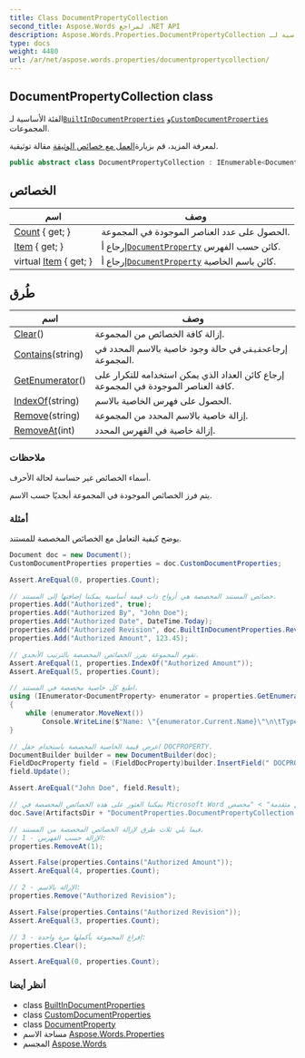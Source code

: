 ```yaml
---
title: Class DocumentPropertyCollection
second_title: Aspose.Words لمراجع .NET API
description: Aspose.Words.Properties.DocumentPropertyCollection فصل. الفئة الأساسية لـBuiltInDocumentProperties وCustomDocumentProperties المجموعات.
type: docs
weight: 4480
url: /ar/net/aspose.words.properties/documentpropertycollection/
---
```

## DocumentPropertyCollection class

الفئة الأساسية لـ[`BuiltInDocumentProperties`](../builtindocumentproperties/) و[`CustomDocumentProperties`](../customdocumentproperties/) المجموعات.

لمعرفة المزيد، قم بزيارة[العمل مع خصائص الوثيقة](https://docs.aspose.com/words/net/work-with-document-properties/) مقالة توثيقية.

```csharp
public abstract class DocumentPropertyCollection : IEnumerable<DocumentProperty>
```

## الخصائص

| اسم | وصف |
| --- | --- |
| [Count](../../aspose.words.properties/documentpropertycollection/count/) { get; } | الحصول على عدد العناصر الموجودة في المجموعة. |
| [Item](../../aspose.words.properties/documentpropertycollection/item/) { get; } | إرجاع أ[`DocumentProperty`](../documentproperty/) كائن حسب الفهرس. |
| virtual [Item](../../aspose.words.properties/documentpropertycollection/item/) { get; } | إرجاع أ[`DocumentProperty`](../documentproperty/) كائن باسم الخاصية. |

## طُرق

| اسم | وصف |
| --- | --- |
| [Clear](../../aspose.words.properties/documentpropertycollection/clear/)() | إزالة كافة الخصائص من المجموعة. |
| [Contains](../../aspose.words.properties/documentpropertycollection/contains/)(string) | إرجاع`حقيقي` في حالة وجود خاصية بالاسم المحدد في المجموعة. |
| [GetEnumerator](../../aspose.words.properties/documentpropertycollection/getenumerator/)() | إرجاع كائن العداد الذي يمكن استخدامه للتكرار على كافة العناصر الموجودة في المجموعة. |
| [IndexOf](../../aspose.words.properties/documentpropertycollection/indexof/)(string) | الحصول على فهرس الخاصية بالاسم. |
| [Remove](../../aspose.words.properties/documentpropertycollection/remove/)(string) | إزالة خاصية بالاسم المحدد من المجموعة. |
| [RemoveAt](../../aspose.words.properties/documentpropertycollection/removeat/)(int) | إزالة خاصية في الفهرس المحدد. |

### ملاحظات

أسماء الخصائص غير حساسة لحالة الأحرف.

يتم فرز الخصائص الموجودة في المجموعة أبجديًا حسب الاسم.

### أمثلة

يوضح كيفية التعامل مع الخصائص المخصصة للمستند.

```csharp
Document doc = new Document();
CustomDocumentProperties properties = doc.CustomDocumentProperties;

Assert.AreEqual(0, properties.Count);

// خصائص المستند المخصصة هي أزواج ذات قيمة أساسية يمكننا إضافتها إلى المستند.
properties.Add("Authorized", true);
properties.Add("Authorized By", "John Doe");
properties.Add("Authorized Date", DateTime.Today);
properties.Add("Authorized Revision", doc.BuiltInDocumentProperties.RevisionNumber);
properties.Add("Authorized Amount", 123.45);

// تقوم المجموعة بفرز الخصائص المخصصة بالترتيب الأبجدي.
Assert.AreEqual(1, properties.IndexOf("Authorized Amount"));
Assert.AreEqual(5, properties.Count);

// اطبع كل خاصية مخصصة في المستند.
using (IEnumerator<DocumentProperty> enumerator = properties.GetEnumerator())
{
    while (enumerator.MoveNext())
        Console.WriteLine($"Name: \"{enumerator.Current.Name}\"\n\tType: \"{enumerator.Current.Type}\"\n\tValue: \"{enumerator.Current.Value}\"");
}

// اعرض قيمة الخاصية المخصصة باستخدام حقل DOCPROPERTY.
DocumentBuilder builder = new DocumentBuilder(doc);
FieldDocProperty field = (FieldDocProperty)builder.InsertField(" DOCPROPERTY \"Authorized By\"");
field.Update();

Assert.AreEqual("John Doe", field.Result);

// يمكننا العثور على هذه الخصائص المخصصة في Microsoft Word عبر "ملف" -> "الخصائص" > "خصائص متقدمة" > "مخصص".
doc.Save(ArtifactsDir + "DocumentProperties.DocumentPropertyCollection.docx");

// فيما يلي ثلاث طرق لإزالة الخصائص المخصصة من المستند.
// 1 - الإزالة حسب الفهرس:
properties.RemoveAt(1);

Assert.False(properties.Contains("Authorized Amount"));
Assert.AreEqual(4, properties.Count);

// 2 - الإزالة بالاسم:
properties.Remove("Authorized Revision");

Assert.False(properties.Contains("Authorized Revision"));
Assert.AreEqual(3, properties.Count);

// 3 - إفراغ المجموعة بأكملها مرة واحدة:
properties.Clear();

Assert.AreEqual(0, properties.Count);
```

### أنظر أيضا

* class [BuiltInDocumentProperties](../builtindocumentproperties/)
* class [CustomDocumentProperties](../customdocumentproperties/)
* class [DocumentProperty](../documentproperty/)
* مساحة الاسم [Aspose.Words.Properties](../../aspose.words.properties/)
* المجسم [Aspose.Words](../../)


